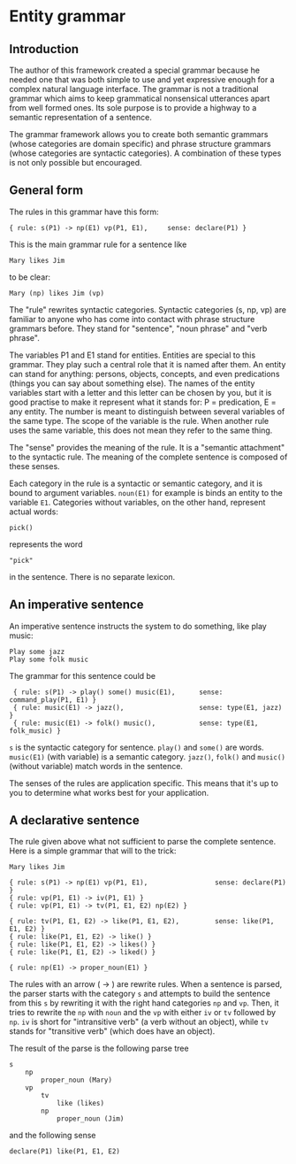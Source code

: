 # Entity grammar

## Introduction

The author of this framework created a special grammar because he needed one that was both simple to use and yet
expressive enough for a complex natural language interface. The grammar is not a traditional grammar which aims to keep
grammatical nonsensical utterances apart from well formed ones. Its sole purpose is to provide a highway to a semantic
representation of a sentence.

The grammar framework allows you to create both semantic grammars (whose categories are domain specific) and phrase
structure grammars (whose categories are syntactic categories). A combination of these types is not only possible but
encouraged.

## General form

The rules in this grammar have this form:

    { rule: s(P1) -> np(E1) vp(P1, E1),     sense: declare(P1) }

This is the main grammar rule for a sentence like

    Mary likes Jim

to be clear:

    Mary (np) likes Jim (vp)

The "rule" rewrites syntactic categories. Syntactic categories (s, np, vp) are familiar to anyone who has come into
contact with phrase structure grammars before. They stand for "sentence", "noun phrase" and "verb phrase".

The variables P1 and E1 stand for entities. Entities are special to this grammar. They play such a central role that it
is named after them. An entity can stand for anything: persons, objects, concepts, and even predications (things you can
say about something else). The names of the entity variables start with a letter and this letter can be chosen by you,
but it is good practise to make it represent what it stands for: P = predication, E = any entity. The number is meant to
distinguish between several variables of the same type. The scope of the variable is the rule. When another rule uses
the same variable, this does not mean they refer to the same thing.

The "sense" provides the meaning of the rule. It is a "semantic attachment" to the syntactic rule. The meaning of the
complete sentence is composed of these senses.

Each category in the rule is a syntactic or semantic category, and it is bound to argument variables. `noun(E1)` for
example is binds an entity to the variable `E1`. Categories without variables, on the other hand, represent actual
words:

    pick()

represents the word

    "pick"

in the sentence. There is no separate lexicon.

## An imperative sentence

An imperative sentence instructs the system to do something, like play music:

    Play some jazz
    Play some folk music

The grammar for this sentence could be

     { rule: s(P1) -> play() some() music(E1),      sense: command_play(P1, E1) }
     { rule: music(E1) -> jazz(),                   sense: type(E1, jazz) }
     { rule: music(E1) -> folk() music(),           sense: type(E1, folk_music) }

`s` is the syntactic category for sentence. `play()` and `some()` are words. `music(E1)` (with variable) is a semantic
category. `jazz()`, `folk()` and `music()` (without variable) match words in the sentence.

The senses of the rules are application specific. This means that it's up to you to determine what works best for your
application.

## A declarative sentence

The rule given above what not sufficient to parse the complete sentence. Here is a simple grammar that will to the
trick:

~~~
Mary likes Jim
~~~

    { rule: s(P1) -> np(E1) vp(P1, E1),                 sense: declare(P1) }
    { rule: vp(P1, E1) -> iv(P1, E1) }
    { rule: vp(P1, E1) -> tv(P1, E1, E2) np(E2) }
    
    { rule: tv(P1, E1, E2) -> like(P1, E1, E2),         sense: like(P1, E1, E2) }
    { rule: like(P1, E1, E2) -> like() }
    { rule: like(P1, E1, E2) -> likes() }
    { rule: like(P1, E1, E2) -> liked() }
    
    { rule: np(E1) -> proper_noun(E1) }

The rules with an arrow ( -> ) are rewrite rules. When a sentence is parsed, the parser starts with the category `s` and
attempts to build the sentence from this `s` by rewriting it with the right hand categories `np` and `vp`. Then, it
tries to rewrite the `np` with `noun` and the `vp` with either `iv` or `tv` followed by `np`. `iv` is short for
"intransitive verb" (a verb without an object), while `tv` stands for "transitive verb" (which does have an object).

The result of the parse is the following parse tree

    s
        np
            proper_noun (Mary)
        vp
            tv
                like (likes)
            np
                proper_noun (Jim)

and the following sense

    declare(P1) like(P1, E1, E2)

